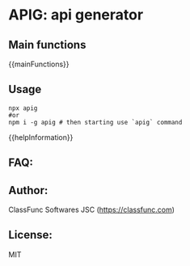 # APIG: api generator


## Main functions

{{mainFunctions}}

## Usage

```shell
npx apig
#or
npm i -g apig # then starting use `apig` command
```

{{helpInformation}}

## FAQ:


## Author:

ClassFunc Softwares JSC (https://classfunc.com)

## License:

MIT
